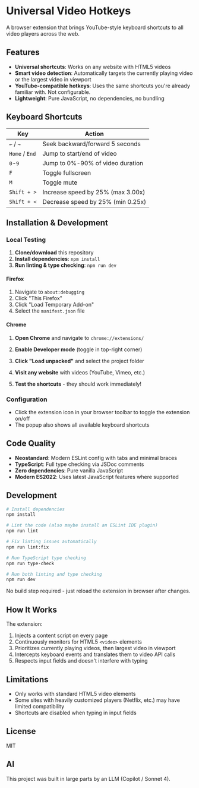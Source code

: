 # Universal Video Hotkeys

A browser extension that brings YouTube-style keyboard shortcuts to all video players across the web.

## Features

- **Universal shortcuts**: Works on any website with HTML5 videos
- **Smart video detection**: Automatically targets the currently playing video or the largest video in viewport
- **YouTube-compatible hotkeys**: Uses the same shortcuts you're already familiar with. Not configurable.
- **Lightweight**: Pure JavaScript, no dependencies, no bundling

## Keyboard Shortcuts

| Key | Action |
|-----|--------|
| `←` / `→` | Seek backward/forward 5 seconds |
| `Home` / `End` | Jump to start/end of video |
| `0`-`9` | Jump to 0%-90% of video duration |
| `F` | Toggle fullscreen |
| `M` | Toggle mute |
| `Shift + >` | Increase speed by 25% (max 3.00x) |
| `Shift + <` | Decrease speed by 25% (min 0.25x) |

## Installation & Development

### Local Testing

1. **Clone/download** this repository
2. **Install dependencies**: `npm install`
3. **Run linting & type checking**: `npm run dev`

#### Firefox
1. Navigate to `about:debugging`
2. Click "This Firefox"
3. Click "Load Temporary Add-on"
4. Select the `manifest.json` file

#### Chrome
1. **Open Chrome** and navigate to `chrome://extensions/`
2. **Enable Developer mode** (toggle in top-right corner)
3. **Click "Load unpacked"** and select the project folder

5. **Visit any website** with videos (YouTube, Vimeo, etc.)
6. **Test the shortcuts** - they should work immediately!

### Configuration

- Click the extension icon in your browser toolbar to toggle the extension on/off
- The popup also shows all available keyboard shortcuts

## Code Quality

- **Neostandard**: Modern ESLint config with tabs and minimal braces
- **TypeScript**: Full type checking via JSDoc comments
- **Zero dependencies**: Pure vanilla JavaScript
- **Modern ES2022**: Uses latest JavaScript features where supported

## Development

```bash
# Install dependencies
npm install

# Lint the code (also maybe install an ESLint IDE plugin)
npm run lint

# Fix linting issues automatically
npm run lint:fix

# Run TypeScript type checking
npm run type-check

# Run both linting and type checking
npm run dev
```

No build step required - just reload the extension in browser after changes.

## How It Works

The extension:
1. Injects a content script on every page
2. Continuously monitors for HTML5 `<video>` elements
3. Prioritizes currently playing videos, then largest video in viewport
4. Intercepts keyboard events and translates them to video API calls
5. Respects input fields and doesn't interfere with typing

## Limitations

- Only works with standard HTML5 video elements
- Some sites with heavily customized players (Netflix, etc.) may have limited compatibility
- Shortcuts are disabled when typing in input fields

## License

MIT

## AI

This project was built in large parts by an LLM (Copilot / Sonnet 4).